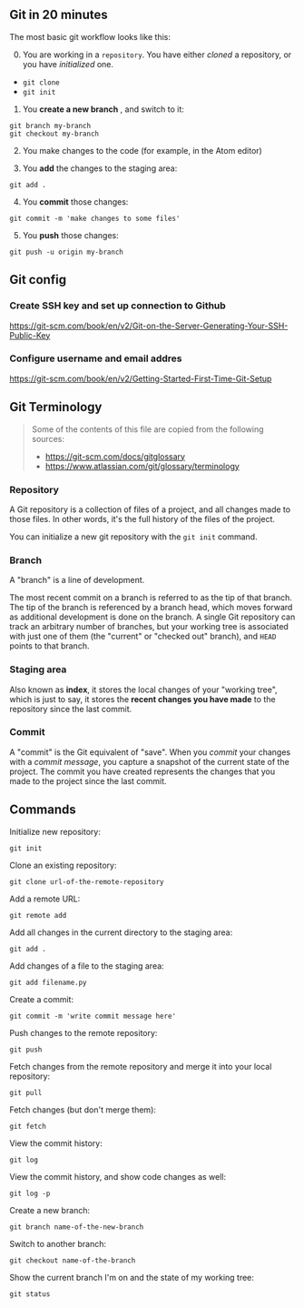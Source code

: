 ## Git in 20 minutes


The most basic git workflow looks like this:

0) You are working in a `repository`. You have either _cloned_ a repository, or you have _initialized_ one. 

- `git clone` 
- `git init`

1) You **create a new branch** , and switch to it:

```
git branch my-branch
git checkout my-branch
```

2) You make changes to the code (for example, in the Atom editor)

3) You **add** the changes to the staging area:

```
git add .
```

4) You **commit** those changes:

```
git commit -m 'make changes to some files'
```

5) You **push** those changes:

```
git push -u origin my-branch
```


## Git config


### Create SSH key and set up connection to Github

https://git-scm.com/book/en/v2/Git-on-the-Server-Generating-Your-SSH-Public-Key

### Configure username and email addres

https://git-scm.com/book/en/v2/Getting-Started-First-Time-Git-Setup

## Git Terminology


> Some of the contents of this file are copied from the following sources:  
> - https://git-scm.com/docs/gitglossary
> - https://www.atlassian.com/git/glossary/terminology


### Repository

A Git repository is a collection of files of a project, and all changes made to those files. In other words, it's the full history of the files of the project.

You can initialize a new git repository with the `git init` command.

### Branch

A "branch" is a line of development. 

The most recent commit on a branch is referred to as the tip of that branch. The tip of the branch is referenced by a branch head, 
which moves forward as additional development is done on the branch. 
A single Git repository can track an arbitrary number of branches, but your working tree is associated with just one of them (the "current" or "checked out" branch), and `HEAD` points to that branch.

### Staging area

Also known as **index**, it stores the local changes of your "working tree", which is just to say, it stores the **recent changes you have made** to the repository since the last commit.


### Commit 

A "commit" is the Git equivalent of "save". When you *commit* your changes with a *commit message*, you capture a snapshot of the current state of the project. The commit you have created represents the changes that you made to the project since the last commit.


## Commands

Initialize new repository:

```
git init
```


Clone an existing repository:

```
git clone url-of-the-remote-repository
```


Add a remote URL:

```
git remote add
```


Add all changes in the current directory to the staging area:

```
git add .
```

Add changes of a file to the staging area:

```
git add filename.py
```

Create a commit:

```
git commit -m 'write commit message here'
```

Push changes to the remote repository:

```
git push
```

Fetch changes from the remote repository and merge it into your local repository:
 
```
git pull
```


Fetch changes (but don't merge them):

```
git fetch
```

View the commit history:


```
git log
```

View the commit history, and show code changes as well:

```
git log -p
```


Create a new branch:

```
git branch name-of-the-new-branch
```


Switch to another branch:


```
git checkout name-of-the-branch
```


Show the current branch I'm on and the state of my working tree:

```
git status
```
